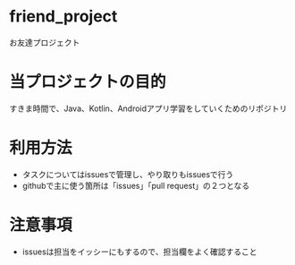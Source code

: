 # friend_project
お友達プロジェクト

# 当プロジェクトの目的
すきま時間で、Java、Kotlin、Androidアプリ学習をしていくためのリポジトリ

# 利用方法
* タスクについてはissuesで管理し、やり取りもissuesで行う
* githubで主に使う箇所は「issues」「pull request」の２つとなる

# 注意事項
* issuesは担当をイッシーにもするので、担当欄をよく確認すること
